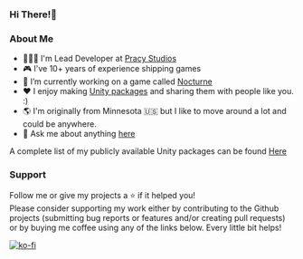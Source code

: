 <h3>Hi There!👋</h3>
<h3>About Me</h3>

- 👨🏼‍💻 I'm Lead Developer at [Pracy Studios](https://pracystudios.com)
- 🎮 I've 10+ years of experience shipping games
- 👾 I’m currently working on a game called [Nocturne](https://store.steampowered.com/app/883590/Nocturne_Prelude)
- ❤️ I enjoy making [Unity packages](https://github.com/stars/coryleach/lists/unity-packages) and sharing them with people like you. :)
- 🌎 I'm originally from Minnesota 🇺🇸 but I like to move around a lot and could be anywhere.
- 💬 Ask me about anything [here](https://github.com/coryleach/coryleach/issues)

A complete list of my publicly available Unity packages can be found [Here](https://github.com/stars/coryleach/lists/unity-packages)

<!--
### Hi there 👋
**coryleach/coryleach** is a ✨ _special_ ✨ repository because its `README.md` (this file) appears on your GitHub profile.
Here are some ideas to get you started:

- 🔭 I’m currently working on ...
- 🌱 I’m currently learning ...
- 👯 I’m looking to collaborate on ...
- 🤔 I’m looking for help with ...
- 💬 Ask me about ...
- 📫 How to reach me: ...
- 😄 Pronouns: ...
- ⚡ Fun fact: ...
-->

### Support
Follow me or give my projects a ⭐️ if it helped you!<br>
Please consider supporting my work either by contributing to the Github projects (submitting bug reports or features and/or creating pull requests) or by buying me coffee using any of the links below. Every little bit helps!

[![ko-fi](https://www.ko-fi.com/img/githubbutton_sm.svg)](https://ko-fi.com/coryleach)
